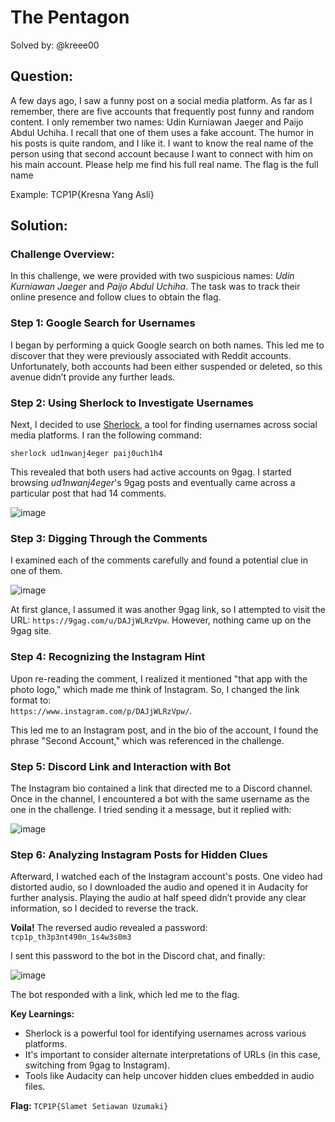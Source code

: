 # The Pentagon

Solved by: @kreee00

## Question:

A few days ago, I saw a funny post on a social media platform.
As far as I remember, there are five accounts that frequently post funny and random content.
I only remember two names: Udin Kurniawan Jaeger and Paijo Abdul Uchiha.
I recall that one of them uses a fake account. The humor in his posts is quite random, and I like it.
I want to know the real name of the person using that second account because I want to connect with him on his main account.
Please help me find his full real name.
The flag is the full name

Example: TCP1P{Kresna Yang Asli}


## Solution:

### Challenge Overview:

In this challenge, we were provided with two suspicious names: *Udin Kurniawan Jaeger* and *Paijo Abdul Uchiha*. The task was to track their online presence and follow clues to obtain the flag.

### Step 1: Google Search for Usernames

I began by performing a quick Google search on both names. This led me to discover that they were previously associated with Reddit accounts. Unfortunately, both accounts had been either suspended or deleted, so this avenue didn’t provide any further leads.

### Step 2: Using Sherlock to Investigate Usernames

Next, I decided to use [Sherlock](https://github.com/sherlock-project/sherlock), a tool for finding usernames across social media platforms. I ran the following command:

```
sherlock ud1nwanj4eger paij0uch1h4
```

This revealed that both users had active accounts on 9gag. I started browsing *ud1nwanj4eger*'s 9gag posts and eventually came across a particular post that had 14 comments.

![image](https://github.com/user-attachments/assets/23948ecd-9aa7-443f-9e32-eb28ff6f94a4)


### Step 3: Digging Through the Comments

I examined each of the comments carefully and found a potential clue in one of them.

![image](https://github.com/user-attachments/assets/a759126f-e130-4420-9013-5e11d1d97313)


At first glance, I assumed it was another 9gag link, so I attempted to visit the URL: `https://9gag.com/u/DAJjWLRzVpw`. However, nothing came up on the 9gag site.

### Step 4: Recognizing the Instagram Hint

Upon re-reading the comment, I realized it mentioned "that app with the photo logo," which made me think of Instagram. So, I changed the link format to:  
`https://www.instagram.com/p/DAJjWLRzVpw/`. 

This led me to an Instagram post, and in the bio of the account, I found the phrase "Second Account," which was referenced in the challenge.

### Step 5: Discord Link and Interaction with Bot

The Instagram bio contained a link that directed me to a Discord channel. Once in the channel, I encountered a bot with the same username as the one in the challenge. I tried sending it a message, but it replied with:

![image](https://github.com/user-attachments/assets/16b3e1a8-dc55-47c0-a479-8c75a60c32e1)


### Step 6: Analyzing Instagram Posts for Hidden Clues

Afterward, I watched each of the Instagram account's posts. One video had distorted audio, so I downloaded the audio and opened it in Audacity for further analysis. Playing the audio at half speed didn’t provide any clear information, so I decided to reverse the track.

**Voila!** The reversed audio revealed a password:  
`tcp1p_th3p3nt490n_1s4w3s0m3`

I sent this password to the bot in the Discord chat, and finally:

![image](https://github.com/user-attachments/assets/a78c668f-b324-4344-be83-2ee8fe35d97b)


The bot responded with a link, which led me to the flag.

**Key Learnings:**

- Sherlock is a powerful tool for identifying usernames across various platforms.
- It's important to consider alternate interpretations of URLs (in this case, switching from 9gag to Instagram).
- Tools like Audacity can help uncover hidden clues embedded in audio files.
  

**Flag:** `TCP1P{Slamet Setiawan Uzumaki}`
